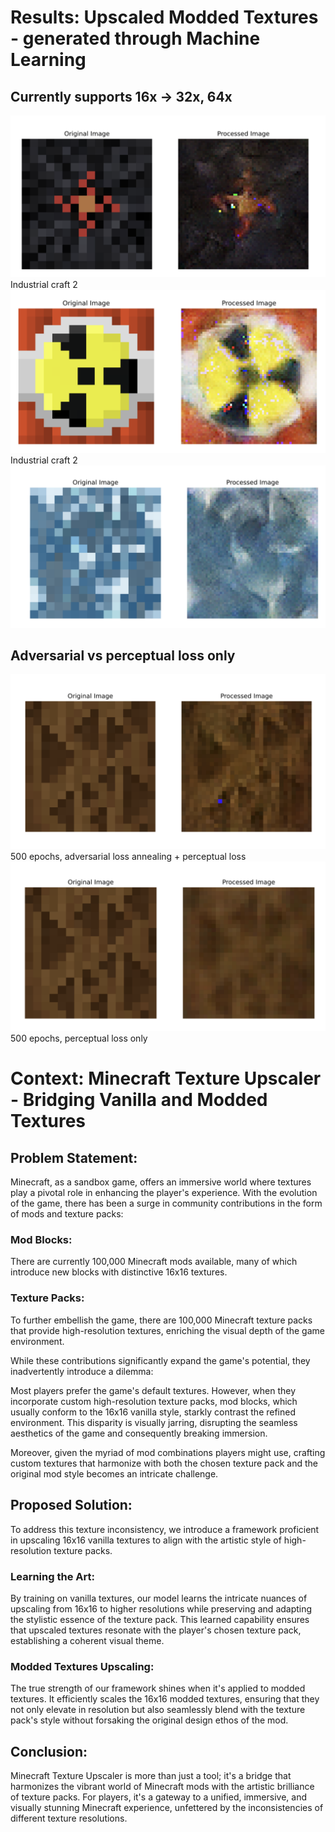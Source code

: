 # Results: Upscaled Modded Textures - generated through Machine Learning

## Currently supports 16x -> 32x, 64x
![Example Image](https://github.com/gametekker/InterpretableGAN/blob/main/Screen%20Shot%202023-09-24%20at%203.49.37%20AM.png)
Industrial craft 2
![Example Image](https://github.com/gametekker/InterpretableGAN/blob/main/Screen%20Shot%202023-09-24%20at%203.54.31%20AM.png)
Industrial craft 2
![Example Image](https://github.com/gametekker/InterpretableGAN/blob/main/Screen%20Shot%202023-09-24%20at%203.53.10%20AM.png)



## Adversarial vs perceptual loss only

![Example Image](https://github.com/gametekker/InterpretableGAN/blob/main/Screen%20Shot%202023-09-24%20at%203.17.15%20AM.png)
500 epochs, adversarial loss annealing + perceptual loss
![Example Image](https://github.com/gametekker/InterpretableGAN/blob/main/Screen%20Shot%202023-09-24%20at%203.17.22%20AM.png)
500 epochs, perceptual loss only

# Context: Minecraft Texture Upscaler - Bridging Vanilla and Modded Textures

## Problem Statement:

Minecraft, as a sandbox game, offers an immersive world where textures play a pivotal role in enhancing the player's experience. With the evolution of the game, there has been a surge in community contributions in the form of mods and texture packs:

### Mod Blocks:

There are currently 100,000 Minecraft mods available, many of which introduce new blocks with distinctive 16x16 textures.

### Texture Packs: 

To further embellish the game, there are 100,000 Minecraft texture packs that provide high-resolution textures, enriching the visual depth of the game environment.

While these contributions significantly expand the game's potential, they inadvertently introduce a dilemma:

Most players prefer the game's default textures. However, when they incorporate custom high-resolution texture packs, mod blocks, which usually conform to the 16x16 vanilla style, starkly contrast the refined environment. This disparity is visually jarring, disrupting the seamless aesthetics of the game and consequently breaking immersion.

Moreover, given the myriad of mod combinations players might use, crafting custom textures that harmonize with both the chosen texture pack and the original mod style becomes an intricate challenge.

## Proposed Solution:

To address this texture inconsistency, we introduce a framework proficient in upscaling 16x16 vanilla textures to align with the artistic style of high-resolution texture packs.

### Learning the Art: 

By training on vanilla textures, our model learns the intricate nuances of upscaling from 16x16 to higher resolutions while preserving and adapting the stylistic essence of the texture pack. This learned capability ensures that upscaled textures resonate with the player's chosen texture pack, establishing a coherent visual theme.

### Modded Textures Upscaling: 

The true strength of our framework shines when it's applied to modded textures. It efficiently scales the 16x16 modded textures, ensuring that they not only elevate in resolution but also seamlessly blend with the texture pack's style without forsaking the original design ethos of the mod.

## Conclusion:

Minecraft Texture Upscaler is more than just a tool; it's a bridge that harmonizes the vibrant world of Minecraft mods with the artistic brilliance of texture packs. For players, it's a gateway to a unified, immersive, and visually stunning Minecraft experience, unfettered by the inconsistencies of different texture resolutions.
